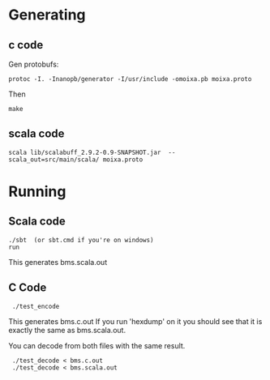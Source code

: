
# Generating 

## c code

Gen protobufs:

    protoc -I. -Inanopb/generator -I/usr/include -omoixa.pb moixa.proto

Then

    make

## scala code

    scala lib/scalabuff_2.9.2-0.9-SNAPSHOT.jar  --scala_out=src/main/scala/ moixa.proto

# Running

## Scala code

    ./sbt  (or sbt.cmd if you're on windows)
    run
    
This generates bms.scala.out    
    
## C Code

     ./test_encode

This generates bms.c.out  If you run 'hexdump' on it you should see that it is exactly
the same as bms.scala.out.

You can decode from both files with the same result.

     ./test_decode < bms.c.out
     ./test_decode < bms.scala.out

     
    
    
